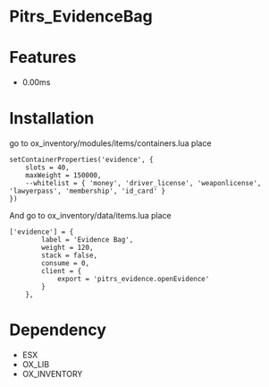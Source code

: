 # Pitrs_EvidenceBag

# Features
- 0.00ms
  
# Installation


go to ox_inventory/modules/items/containers.lua place

```
setContainerProperties('evidence', {
	slots = 40,
	maxWeight = 150000,
	--whitelist = { 'money', 'driver_license', 'weaponlicense', 'lawyerpass', 'membership', 'id_card' } 
})
```
And go to ox_inventory/data/items.lua place


```
['evidence'] = {
		label = 'Evidence Bag',
		weight = 120,
		stack = false,
		consume = 0,
		client = {
			export = 'pitrs_evidence.openEvidence'
		}
	},
```

# Dependency
- ESX
- OX_LIB
- OX_INVENTORY

